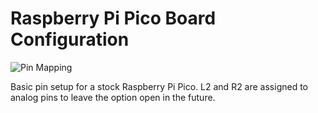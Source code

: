 # Raspberry Pi Pico Board Configuration

![Pin Mapping](PinMapping.png)

Basic pin setup for a stock Raspberry Pi Pico. L2 and R2 are assigned to analog pins to leave the option open in the future.
